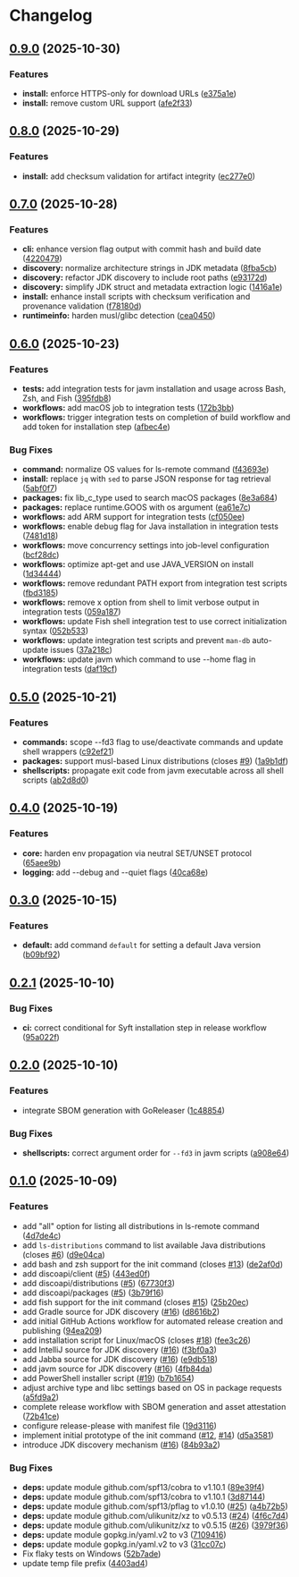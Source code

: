 # Changelog

## [0.9.0](https://github.com/felipebz/javm/compare/v0.8.0...v0.9.0) (2025-10-30)


### Features

* **install:** enforce HTTPS-only for download URLs ([e375a1e](https://github.com/felipebz/javm/commit/e375a1e70bc814aba6a3764b5a0bfa0a6004ac15))
* **install:** remove custom URL support ([afe2f33](https://github.com/felipebz/javm/commit/afe2f33e879985de4eb0e1fc7902fea03d57bcbb))

## [0.8.0](https://github.com/felipebz/javm/compare/v0.7.0...v0.8.0) (2025-10-29)


### Features

* **install:** add checksum validation for artifact integrity ([ec277e0](https://github.com/felipebz/javm/commit/ec277e0757bbf0d3588eebc6a6ff550c6942391e))

## [0.7.0](https://github.com/felipebz/javm/compare/v0.6.0...v0.7.0) (2025-10-28)


### Features

* **cli:** enhance version flag output with commit hash and build date ([4220479](https://github.com/felipebz/javm/commit/422047946b0364c9842ae55e8cd5927a8927363b))
* **discovery:** normalize architecture strings in JDK metadata ([8fba5cb](https://github.com/felipebz/javm/commit/8fba5cb57317304593978fa98673fa86c14bb82b))
* **discovery:** refactor JDK discovery to include root paths ([e93172d](https://github.com/felipebz/javm/commit/e93172d0df9f28eb6a164bb1d31a55c770eaa7f5))
* **discovery:** simplify JDK struct and metadata extraction logic ([1416a1e](https://github.com/felipebz/javm/commit/1416a1ed2c80f5aaf07e83c9ea6c92fe60767b4b))
* **install:** enhance install scripts with checksum verification and provenance validation ([f78180d](https://github.com/felipebz/javm/commit/f78180d64d63b9c088b5b05f92b6288555d618b4))
* **runtimeinfo:** harden musl/glibc detection ([cea0450](https://github.com/felipebz/javm/commit/cea04503dea31a113e71ee7488e329c46b2fb5f8))

## [0.6.0](https://github.com/felipebz/javm/compare/v0.5.0...v0.6.0) (2025-10-23)


### Features

* **tests:** add integration tests for javm installation and usage across Bash, Zsh, and Fish ([395fdb8](https://github.com/felipebz/javm/commit/395fdb851ad282615320a161d2994225612005aa))
* **workflows:** add macOS job to integration tests ([172b3bb](https://github.com/felipebz/javm/commit/172b3bb010e11d7a17b43f8eefd5096f42f4f091))
* **workflows:** trigger integration tests on completion of build workflow and add token for installation step ([afbec4e](https://github.com/felipebz/javm/commit/afbec4e206888a56c197bb9e57cd4eb346f871ee))


### Bug Fixes

* **command:** normalize OS values for ls-remote command ([f43693e](https://github.com/felipebz/javm/commit/f43693e055fbe99ab3b14e4850739afa1775e0f5))
* **install:** replace `jq` with `sed` to parse JSON response for tag retrieval ([5abf0f7](https://github.com/felipebz/javm/commit/5abf0f74f5b2442c74818f17336cfd118baddc08))
* **packages:** fix lib_c_type used to search macOS packages ([8e3a684](https://github.com/felipebz/javm/commit/8e3a6845d4c325d79ff2317235ba11f5dc211443))
* **packages:** replace runtime.GOOS with os argument ([ea61e7c](https://github.com/felipebz/javm/commit/ea61e7cb8114cb0b18fe40d93a6b57a72e017455))
* **workflows:** add ARM support for integration tests ([cf050ee](https://github.com/felipebz/javm/commit/cf050ee7a153e68d58ef1e96bec836bffc693421))
* **workflows:** enable debug flag for Java installation in integration tests ([7481d18](https://github.com/felipebz/javm/commit/7481d18ce8d3fb84dbb0a71ccebe360be0dc4fdc))
* **workflows:** move concurrency settings into job-level configuration ([bcf28dc](https://github.com/felipebz/javm/commit/bcf28dc7d57842dae09d675f7beadb7650d36b52))
* **workflows:** optimize apt-get and use JAVA_VERSION on install ([1d34444](https://github.com/felipebz/javm/commit/1d3444445f2844c440e9d5b688a6d8b27d7d3490))
* **workflows:** remove redundant PATH export from integration test scripts ([fbd3185](https://github.com/felipebz/javm/commit/fbd318535dbba92f69d1f87534e68d051e149696))
* **workflows:** remove x option from shell to limit verbose output in integration tests ([059a187](https://github.com/felipebz/javm/commit/059a187396659659f5a30d383de3ed6ff220618a))
* **workflows:** update Fish shell integration test to use correct initialization syntax ([052b533](https://github.com/felipebz/javm/commit/052b533de9844b3981aa5d9239ffef0570d94127))
* **workflows:** update integration test scripts and prevent `man-db` auto-update issues ([37a218c](https://github.com/felipebz/javm/commit/37a218c1b7194fea4d1f4dba87d16d61227ed32a))
* **workflows:** update javm which command to use --home flag in integration tests ([daf19cf](https://github.com/felipebz/javm/commit/daf19cfa2b5cd18cc3c12775d73bd7fde977814e))

## [0.5.0](https://github.com/felipebz/javm/compare/v0.4.0...v0.5.0) (2025-10-21)


### Features

* **commands:** scope --fd3 flag to use/deactivate commands and update shell wrappers ([c92ef21](https://github.com/felipebz/javm/commit/c92ef211b255902911b67229d44b1c2124c5f7cf))
* **packages:** support musl-based Linux distributions (closes [#9](https://github.com/felipebz/javm/issues/9)) ([1a9b1df](https://github.com/felipebz/javm/commit/1a9b1df47fc547d3307758e2745ccdb3a8a8cae7))
* **shellscripts:** propagate exit code from javm executable across all shell scripts ([ab2d8d0](https://github.com/felipebz/javm/commit/ab2d8d0f14ccf947856bd97a6f0bfaf277716b7f))

## [0.4.0](https://github.com/felipebz/javm/compare/v0.3.0...v0.4.0) (2025-10-19)


### Features

* **core:** harden env propagation via neutral SET/UNSET protocol ([65aee9b](https://github.com/felipebz/javm/commit/65aee9b150ffa2a3777205113fa502fa6716347e))
* **logging:** add --debug and --quiet flags ([40ca68e](https://github.com/felipebz/javm/commit/40ca68ed8ac460069798e21c27d4c01fa33a2b3f))

## [0.3.0](https://github.com/felipebz/javm/compare/v0.2.1...v0.3.0) (2025-10-15)


### Features

* **default:** add command `default` for setting a default Java version ([b09bf92](https://github.com/felipebz/javm/commit/b09bf92d7d6746612345533c2875208fa02c47c3))

## [0.2.1](https://github.com/felipebz/javm/compare/v0.2.0...v0.2.1) (2025-10-10)


### Bug Fixes

* **ci:** correct conditional for Syft installation step in release workflow ([95a022f](https://github.com/felipebz/javm/commit/95a022f805ba1edb8ef2348561c013751cba2965))

## [0.2.0](https://github.com/felipebz/javm/compare/v0.1.0...v0.2.0) (2025-10-10)


### Features

* integrate SBOM generation with GoReleaser ([1c48854](https://github.com/felipebz/javm/commit/1c488546fd1486f02a2147ae8f616c03ced14c7c))


### Bug Fixes

* **shellscripts:** correct argument order for `--fd3` in javm scripts ([a908e64](https://github.com/felipebz/javm/commit/a908e64cf22d2fd66851984975d36ba8d2ed8937))

## [0.1.0](https://github.com/felipebz/javm/compare/v0.0.1...v0.1.0) (2025-10-09)


### Features

* add "all" option for listing all distributions in ls-remote command ([4d7de4c](https://github.com/felipebz/javm/commit/4d7de4cbd85a519cc2b54842cb01fce50ffb70aa))
* add `ls-distributions` command to list available Java distributions (closes [#6](https://github.com/felipebz/javm/issues/6)) ([d9e04ca](https://github.com/felipebz/javm/commit/d9e04cac4b97894c5b95e1b8da6899d6510d36b7))
* add bash and zsh support for the init command (closes [#13](https://github.com/felipebz/javm/issues/13)) ([de2af0d](https://github.com/felipebz/javm/commit/de2af0d936a47095b26193d8d2955de5b220317b))
* add discoapi/client ([#5](https://github.com/felipebz/javm/issues/5)) ([443ed0f](https://github.com/felipebz/javm/commit/443ed0ff69323b291a1e595ab766acca3648fa46))
* add discoapi/distributions ([#5](https://github.com/felipebz/javm/issues/5)) ([67730f3](https://github.com/felipebz/javm/commit/67730f34ec1fc4bdb1911b7f8776078812c4888b))
* add discoapi/packages ([#5](https://github.com/felipebz/javm/issues/5)) ([3b79f16](https://github.com/felipebz/javm/commit/3b79f168a3c2626c27e1817f402f87253875b52b))
* add fish support for the init command (closes [#15](https://github.com/felipebz/javm/issues/15)) ([25b20ec](https://github.com/felipebz/javm/commit/25b20ece0ed7bcf4127e4d624f4e80427c27e865))
* add Gradle source for JDK discovery ([#16](https://github.com/felipebz/javm/issues/16)) ([d8616b2](https://github.com/felipebz/javm/commit/d8616b2be28ebd28200b7160b59c5336c7eda346))
* add initial GitHub Actions workflow for automated release creation and publishing ([94ea209](https://github.com/felipebz/javm/commit/94ea2099b71435854ae513e0257fe0fa787a626b))
* add installation script for Linux/macOS (closes [#18](https://github.com/felipebz/javm/issues/18)) ([fee3c26](https://github.com/felipebz/javm/commit/fee3c268675d86bdc65f5e64f44b8b2542425c07))
* add IntelliJ source for JDK discovery ([#16](https://github.com/felipebz/javm/issues/16)) ([f3bf0a3](https://github.com/felipebz/javm/commit/f3bf0a3ed38aaa511d12114042686092baf87337))
* add Jabba source for JDK discovery ([#16](https://github.com/felipebz/javm/issues/16)) ([e9db518](https://github.com/felipebz/javm/commit/e9db5183505b8b94670a27bceca157fb21c76ccb))
* add javm source for JDK discovery ([#16](https://github.com/felipebz/javm/issues/16)) ([4fb84da](https://github.com/felipebz/javm/commit/4fb84da60a293d303c49e62008c95d377744a948))
* add PowerShell installer script ([#19](https://github.com/felipebz/javm/issues/19)) ([b7b1654](https://github.com/felipebz/javm/commit/b7b16541caa19e4be3ca62c662429a5a9da193ec))
* adjust archive type and libc settings based on OS in package requests ([a5fd9a2](https://github.com/felipebz/javm/commit/a5fd9a2c4f1fb95e21ca335cf148ee6aaab33344))
* complete release workflow with SBOM generation and asset attestation ([72b41ce](https://github.com/felipebz/javm/commit/72b41ced00a34175b20abc99a70080ee7f54c5ee))
* configure release-please with manifest file ([19d3116](https://github.com/felipebz/javm/commit/19d31164ac3e37e0a36000384f08ba7fe1f09310))
* implement initial prototype of the init command ([#12](https://github.com/felipebz/javm/issues/12), [#14](https://github.com/felipebz/javm/issues/14)) ([d5a3581](https://github.com/felipebz/javm/commit/d5a358183b5e66fbc7281bf3959887cb153bc9fe))
* introduce JDK discovery mechanism ([#16](https://github.com/felipebz/javm/issues/16)) ([84b93a2](https://github.com/felipebz/javm/commit/84b93a2d6cb87e240bc15099c69c4671c80fcbdc))


### Bug Fixes

* **deps:** update module github.com/spf13/cobra to v1.10.1 ([89e39f4](https://github.com/felipebz/javm/commit/89e39f483959347cd0b9b028751371ca89ddaa66))
* **deps:** update module github.com/spf13/cobra to v1.10.1 ([3d87144](https://github.com/felipebz/javm/commit/3d87144ec85f198abc0823f5143e5d32a0e11fd3))
* **deps:** update module github.com/spf13/pflag to v1.0.10 ([#25](https://github.com/felipebz/javm/issues/25)) ([a4b72b5](https://github.com/felipebz/javm/commit/a4b72b5d0f1b30cfd9bf11c97cc90fbbb5a5274a))
* **deps:** update module github.com/ulikunitz/xz to v0.5.13 ([#24](https://github.com/felipebz/javm/issues/24)) ([4f6c7d4](https://github.com/felipebz/javm/commit/4f6c7d42c9cc958578fa0fbf89df2d0ca846cc3b))
* **deps:** update module github.com/ulikunitz/xz to v0.5.15 ([#26](https://github.com/felipebz/javm/issues/26)) ([3979f36](https://github.com/felipebz/javm/commit/3979f36c2e6a56597fda7b0cce6ee18052b8db5c))
* **deps:** update module gopkg.in/yaml.v2 to v3 ([7109416](https://github.com/felipebz/javm/commit/71094165f9b32b4c58d6bea7afb4503e11f38e85))
* **deps:** update module gopkg.in/yaml.v2 to v3 ([31cc07c](https://github.com/felipebz/javm/commit/31cc07c431f3cd1ad7af6ac5e7e93fc3bb55f98b))
* Fix flaky tests on Windows ([52b7ade](https://github.com/felipebz/javm/commit/52b7ade1cbcc8e9a26fbb30d2aecbea9154ec5e8))
* update temp file prefix ([4403ad4](https://github.com/felipebz/javm/commit/4403ad4f7e1d6c9b7582ff0742c03c4c240623f2))
